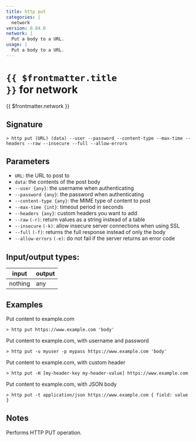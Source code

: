 ```yaml
---
title: http put
categories: |
  network
version: 0.84.0
network: |
  Put a body to a URL.
usage: |
  Put a body to a URL.
---
```


# <code>{{ $frontmatter.title }}</code> for network

<div class='command-title'>{{ $frontmatter.network }}</div>

## Signature

```> http put (URL) (data) --user --password --content-type --max-time --headers --raw --insecure --full --allow-errors```

## Parameters

 -  `URL`: the URL to post to
 -  `data`: the contents of the post body
 -  `--user {any}`: the username when authenticating
 -  `--password {any}`: the password when authenticating
 -  `--content-type {any}`: the MIME type of content to post
 -  `--max-time {int}`: timeout period in seconds
 -  `--headers {any}`: custom headers you want to add
 -  `--raw` `(-r)`: return values as a string instead of a table
 -  `--insecure` `(-k)`: allow insecure server connections when using SSL
 -  `--full` `(-f)`: returns the full response instead of only the body
 -  `--allow-errors` `(-e)`: do not fail if the server returns an error code


## Input/output types:

| input   | output |
| ------- | ------ |
| nothing | any    |

## Examples

Put content to example.com
```shell
> http put https://www.example.com 'body'

```

Put content to example.com, with username and password
```shell
> http put -u myuser -p mypass https://www.example.com 'body'

```

Put content to example.com, with custom header
```shell
> http put -H [my-header-key my-header-value] https://www.example.com

```

Put content to example.com, with JSON body
```shell
> http put -t application/json https://www.example.com { field: value }

```

## Notes
Performs HTTP PUT operation.
